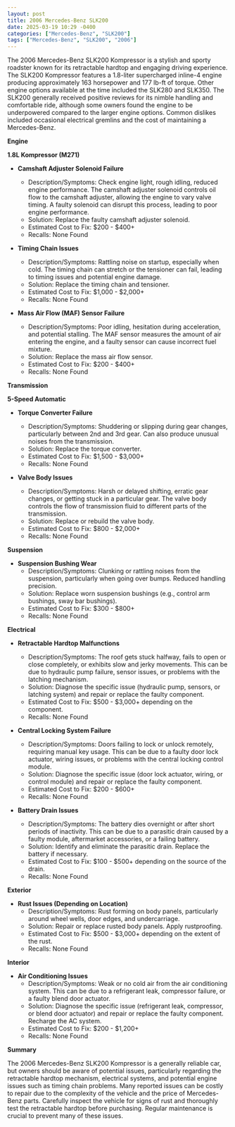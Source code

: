 ```yaml
---
layout: post
title: 2006 Mercedes-Benz SLK200
date: 2025-03-19 10:29 -0400
categories: ["Mercedes-Benz", "SLK200"]
tags: ["Mercedes-Benz", "SLK200", "2006"]
---
```

The 2006 Mercedes-Benz SLK200 Kompressor is a stylish and sporty roadster known for its retractable hardtop and engaging driving experience. The SLK200 Kompressor features a 1.8-liter supercharged inline-4 engine producing approximately 163 horsepower and 177 lb-ft of torque. Other engine options available at the time included the SLK280 and SLK350. The SLK200 generally received positive reviews for its nimble handling and comfortable ride, although some owners found the engine to be underpowered compared to the larger engine options. Common dislikes included occasional electrical gremlins and the cost of maintaining a Mercedes-Benz.

**Engine**

**1.8L Kompressor (M271)**

*   **Camshaft Adjuster Solenoid Failure**
    *   Description/Symptoms: Check engine light, rough idling, reduced engine performance. The camshaft adjuster solenoid controls oil flow to the camshaft adjuster, allowing the engine to vary valve timing. A faulty solenoid can disrupt this process, leading to poor engine performance.
    *   Solution: Replace the faulty camshaft adjuster solenoid.
    *   Estimated Cost to Fix: $200 - $400+
    *   Recalls: None Found

*   **Timing Chain Issues**
    *   Description/Symptoms: Rattling noise on startup, especially when cold. The timing chain can stretch or the tensioner can fail, leading to timing issues and potential engine damage.
    *   Solution: Replace the timing chain and tensioner.
    *   Estimated Cost to Fix: $1,000 - $2,000+
    *   Recalls: None Found

*   **Mass Air Flow (MAF) Sensor Failure**
    *   Description/Symptoms: Poor idling, hesitation during acceleration, and potential stalling. The MAF sensor measures the amount of air entering the engine, and a faulty sensor can cause incorrect fuel mixture.
    *   Solution: Replace the mass air flow sensor.
    *   Estimated Cost to Fix: $200 - $400+
    *   Recalls: None Found

**Transmission**

**5-Speed Automatic**

*   **Torque Converter Failure**
    *   Description/Symptoms: Shuddering or slipping during gear changes, particularly between 2nd and 3rd gear. Can also produce unusual noises from the transmission.
    *   Solution: Replace the torque converter.
    *   Estimated Cost to Fix: $1,500 - $3,000+
    *   Recalls: None Found

*   **Valve Body Issues**
    *   Description/Symptoms: Harsh or delayed shifting, erratic gear changes, or getting stuck in a particular gear. The valve body controls the flow of transmission fluid to different parts of the transmission.
    *   Solution: Replace or rebuild the valve body.
    *   Estimated Cost to Fix: $800 - $2,000+
    *   Recalls: None Found

**Suspension**

*   **Suspension Bushing Wear**
    *   Description/Symptoms: Clunking or rattling noises from the suspension, particularly when going over bumps. Reduced handling precision.
    *   Solution: Replace worn suspension bushings (e.g., control arm bushings, sway bar bushings).
    *   Estimated Cost to Fix: $300 - $800+
    *   Recalls: None Found

**Electrical**

*   **Retractable Hardtop Malfunctions**
    *   Description/Symptoms: The roof gets stuck halfway, fails to open or close completely, or exhibits slow and jerky movements. This can be due to hydraulic pump failure, sensor issues, or problems with the latching mechanism.
    *   Solution: Diagnose the specific issue (hydraulic pump, sensors, or latching system) and repair or replace the faulty component.
    *   Estimated Cost to Fix: $500 - $3,000+ depending on the component.
    *   Recalls: None Found

*   **Central Locking System Failure**
    *   Description/Symptoms: Doors failing to lock or unlock remotely, requiring manual key usage. This can be due to a faulty door lock actuator, wiring issues, or problems with the central locking control module.
    *   Solution: Diagnose the specific issue (door lock actuator, wiring, or control module) and repair or replace the faulty component.
    *   Estimated Cost to Fix: $200 - $600+
    *   Recalls: None Found

*   **Battery Drain Issues**
    *   Description/Symptoms: The battery dies overnight or after short periods of inactivity. This can be due to a parasitic drain caused by a faulty module, aftermarket accessories, or a failing battery.
    *   Solution: Identify and eliminate the parasitic drain. Replace the battery if necessary.
    *   Estimated Cost to Fix: $100 - $500+ depending on the source of the drain.
    *   Recalls: None Found

**Exterior**

*   **Rust Issues (Depending on Location)**
    *   Description/Symptoms: Rust forming on body panels, particularly around wheel wells, door edges, and undercarriage.
    *   Solution: Repair or replace rusted body panels. Apply rustproofing.
    *   Estimated Cost to Fix: $500 - $3,000+ depending on the extent of the rust.
    *   Recalls: None Found

**Interior**

*   **Air Conditioning Issues**
    *   Description/Symptoms: Weak or no cold air from the air conditioning system. This can be due to a refrigerant leak, compressor failure, or a faulty blend door actuator.
    *   Solution: Diagnose the specific issue (refrigerant leak, compressor, or blend door actuator) and repair or replace the faulty component. Recharge the AC system.
    *   Estimated Cost to Fix: $200 - $1,200+
    *   Recalls: None Found

**Summary**

The 2006 Mercedes-Benz SLK200 Kompressor is a generally reliable car, but owners should be aware of potential issues, particularly regarding the retractable hardtop mechanism, electrical systems, and potential engine issues such as timing chain problems. Many reported issues can be costly to repair due to the complexity of the vehicle and the price of Mercedes-Benz parts. Carefully inspect the vehicle for signs of rust and thoroughly test the retractable hardtop before purchasing. Regular maintenance is crucial to prevent many of these issues.

